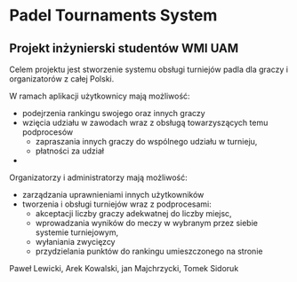 # Padel Tournaments System

## Projekt inżynierski studentów WMI UAM

Celem projektu jest stworzenie systemu obsługi turniejów padla dla graczy i organizatorów z całej Polski. 

W ramach aplikacji użytkownicy mają możliwość:
- podejrzenia rankingu swojego oraz innych graczy
- wzięcia udziału w zawodach wraz z obsługą towarzyszących temu podprocesów
  - zapraszania innych graczy do wspólnego udziału w turnieju, 
  - płatności za udział
- 

Organizatorzy i administratorzy mają możliwość: 
- zarządzania uprawnieniami innych użytkowników
- tworzenia i obsługi turniejów wraz z podprocesami:
  - akceptacji liczby graczy adekwatnej do liczby miejsc, 
  - wprowadzania wyników do meczy w wybranym przez siebie systemie turniejowym, 
  - wyłaniania zwycięzcy
  - przydzielania punktów do rankingu umieszczonego na stronie

Paweł Lewicki, Arek Kowalski, jan Majchrzycki, Tomek Sidoruk

